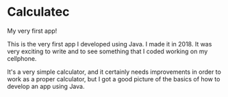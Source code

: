 # Calculatec

My very first app!

This is the very first app I developed using Java. I made it in 2018. 
It was very exciting to write and to see something that 
I coded working on my cellphone. 

It's  a very simple calculator, and it certainly needs improvements
in order to work as a proper calculator, but I got a good picture of
the basics of how to develop an app using Java.
